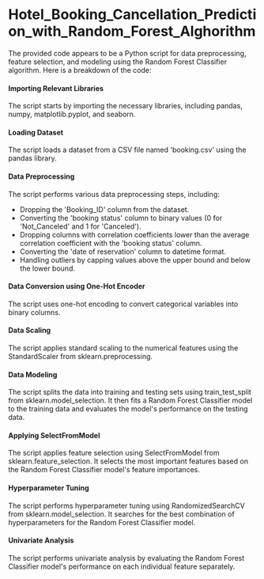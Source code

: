 # Hotel_Booking_Cancellation_Prediction_with_Random_Forest_Alghorithm
The provided code appears to be a Python script for data preprocessing, feature selection, and modeling using the Random Forest Classifier algorithm. Here is a breakdown of the code:
#### Importing Relevant Libraries
The script starts by importing the necessary libraries, including pandas, numpy, matplotlib.pyplot, and seaborn.

#### Loading Dataset
The script loads a dataset from a CSV file named 'booking.csv' using the pandas library.

#### Data Preprocessing
The script performs various data preprocessing steps, including:
- Dropping the 'Booking_ID' column from the dataset.
- Converting the 'booking status' column to binary values (0 for 'Not_Canceled' and 1 for 'Canceled').
- Dropping columns with correlation coefficients lower than the average correlation coefficient with the 'booking status' column.
- Converting the 'date of reservation' column to datetime format.
- Handling outliers by capping values above the upper bound and below the lower bound.

#### Data Conversion using One-Hot Encoder
The script uses one-hot encoding to convert categorical variables into binary columns.

#### Data Scaling
The script applies standard scaling to the numerical features using the StandardScaler from sklearn.preprocessing.

#### Data Modeling
The script splits the data into training and testing sets using train_test_split from sklearn.model_selection. It then fits a Random Forest Classifier model to the training data and evaluates the model's performance on the testing data.

#### Applying SelectFromModel
The script applies feature selection using SelectFromModel from sklearn.feature_selection. It selects the most important features based on the Random Forest Classifier model's feature importances.

#### Hyperparameter Tuning
The script performs hyperparameter tuning using RandomizedSearchCV from sklearn.model_selection. It searches for the best combination of hyperparameters for the Random Forest Classifier model.

#### Univariate Analysis
The script performs univariate analysis by evaluating the Random Forest Classifier model's performance on each individual feature separately.
